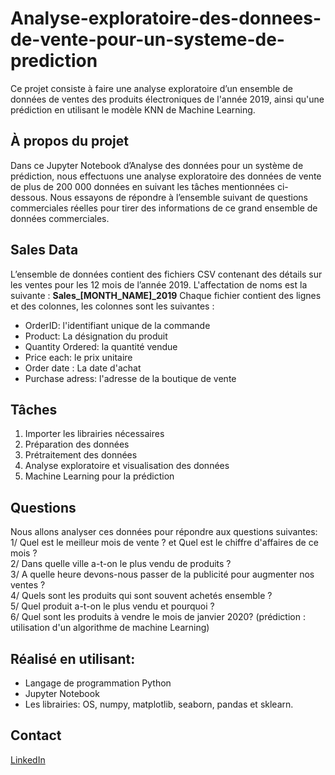 # Analyse-exploratoire-des-donnees-de-vente-pour-un-systeme-de-prediction
Ce projet consiste à faire une analyse exploratoire d’un ensemble de données de ventes des produits électroniques de l'année 2019, ainsi qu'une prédiction en utilisant le modèle KNN de Machine Learning.
## À propos du projet
Dans ce Jupyter Notebook d’Analyse des données pour un système de prédiction, nous effectuons une analyse exploratoire des données de vente de plus de 200 000 données en suivant les tâches mentionnées ci-dessous. Nous essayons de répondre à l’ensemble suivant de questions commerciales réelles pour tirer des informations de ce grand ensemble de données commerciales.
## Sales Data
L’ensemble de données contient des fichiers CSV contenant des détails sur les ventes pour les 12 mois de l’année 2019. L'affectation de noms est la suivante : **Sales_[MONTH_NAME]_2019**
Chaque fichier contient des lignes et des colonnes, les colonnes sont les suivantes :
- OrderID: l'identifiant unique de la commande
- Product: La désignation du produit
- Quantity Ordered: la quantité vendue
- Price each: le prix unitaire
- Order date : La date d'achat
- Purchase adress: l'adresse de la boutique de vente
## Tâches 
1. Importer les librairies nécessaires
2. Préparation des données
3. Prétraitement des données
4. Analyse exploratoire et visualisation des données
5. Machine Learning pour la prédiction
## Questions
Nous allons analyser ces données pour répondre aux questions suivantes:  
1/ Quel est le meilleur mois de vente ? et Quel est le chiffre d'affaires de ce mois ?  
2/ Dans quelle ville a-t-on le plus vendu de produits ?  
3/ A quelle heure devons-nous passer de la publicité pour augmenter nos ventes ?  
4/ Quels sont les produits qui sont souvent achetés ensemble ?  
5/ Quel produit a-t-on le plus vendu et pourquoi ?  
6/ Quel sont les produits à vendre le mois de janvier 2020? (prédiction : utilisation d'un algorithme de 
machine Learning)   
## Réalisé en utilisant:
- Langage de programmation Python 
- Jupyter Notebook 
- Les librairies: OS, numpy, matplotlib, seaborn, pandas et sklearn.
## Contact
[LinkedIn](https://www.linkedin.com/in/djamila-ouaret-6071531a2/)
